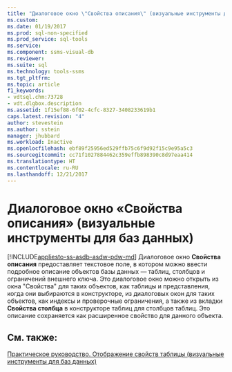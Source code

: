 ```yaml
---
title: "Диалоговое окно \"Свойства описания\" (визуальные инструменты для баз данных) | Документация Майкрософт"
ms.custom: 
ms.date: 01/19/2017
ms.prod: sql-non-specified
ms.prod_service: sql-tools
ms.service: 
ms.component: ssms-visual-db
ms.reviewer: 
ms.suite: sql
ms.technology: tools-ssms
ms.tgt_pltfrm: 
ms.topic: article
f1_keywords:
- vdtsql.chm:73728
- vdt.dlgbox.description
ms.assetid: 1f15ef88-6f02-4cfc-8327-3408233619b1
caps.latest.revision: "4"
author: stevestein
ms.author: sstein
manager: jhubbard
ms.workload: Inactive
ms.openlocfilehash: ebf89f25956ed529ffb75c6f9d92f15c9e95a5c3
ms.sourcegitcommit: cc71f1027884462c359effb898390c8d97eaa414
ms.translationtype: HT
ms.contentlocale: ru-RU
ms.lasthandoff: 12/21/2017
---
```

# <a name="description-property-dialog-box-visual-database-tools"></a>Диалоговое окно «Свойства описания» (визуальные инструменты для баз данных)
[!INCLUDE[appliesto-ss-asdb-asdw-pdw-md](../../includes/appliesto-ss-asdb-asdw-pdw-md.md)] Диалоговое окно **Свойства описания** предоставляет текстовое поле, в котором можно ввести подробное описание объектов базы данных — таблиц, столбцов и ограничений внешнего ключа. Это диалоговое окно можно открыть из окна "Свойства" для таких объектов, как таблицы и представления, когда они выбираются в конструкторе, из диалоговых окон для таких объектов, как индексы и проверочные ограничения, а также из вкладки **Свойства столбца** в конструкторе таблиц для столбцов таблиц. Это описание сохраняется как расширенное свойство для данного объекта.  
  
## <a name="see-also"></a>См. также:  
[Практическое руководство. Отображение свойств таблицы (визуальные инструменты для баз данных)](http://msdn.microsoft.com/en-us/1865fb7c-f480-4100-9007-df5364cd002a)  
  
